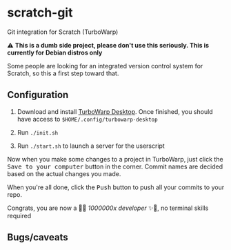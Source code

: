 # scratch-git

Git integration for Scratch (TurboWarp)

⚠️ **This is a dumb side project, please don't use this seriously. This is currently for Debian distros only**

Some people are looking for an integrated version control system for Scratch, so this a first step toward that.

## Configuration

1. Download and install [TurboWarp Desktop](https://desktop.turbowarp.org/). Once finished, you should have access to `$HOME/.config/turbowarp-desktop`

2. Run `./init.sh`

3. Run `./start.sh` to launch a server for the userscript

Now when you make some changes to a project in TurboWarp, just click the <kbd>Save to your computer</kbd> button in the corner. Commit names are decided based on the actual changes you made.

When you're all done, click the <kbd>Push</kbd> button to push all your commits to your repo.

Congrats, you are now a 🦄✨ _1000000x developer_ ✨🦄, no terminal skills required

## Bugs/caveats
